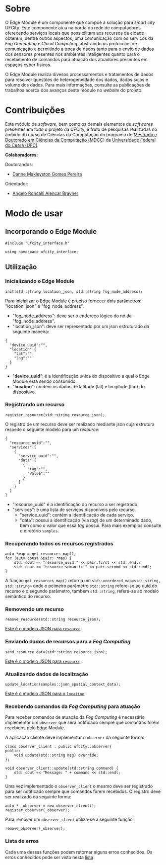 # Sobre
O Edge Module é um componente que compõe a solução para _smart city_ UFCity. 
Este componente atua na borda da rede de computadores oferecendo serviços locais 
que possibilitam aos recursos da cidade obterem, dentre outros aspectos, uma 
comunicação com os serviços da _Fog Computing_ e _Cloud Computing_, abstraindo 
os protocolos de comunicação e permitindo a troca de dados tanto para o envio de dados 
dos sensores presentes nos ambientes inteligentes quanto para o recebimento de 
comandos para atuação dos atuadores presentes em espaços cyber físicos. 

O Edge Module realiza divesos processamentos e tratamentos de dados para resolver 
questões de heterogeneidade dos dados, dados sujos e volume dos dados. Para mais 
informações, consulte as publicações de trabalhos acerca dos avanços deste módulo no 
_website_ do projeto.

# Contribuições
Este módulo de _software_, bem como os demais elementos de _softwares_ presentes 
em todo o projeto da UFCity, é fruto de pesquisas realizadas no âmbido do curso de Ciências da 
Computação do programa de [Mestrado e Doutorado em Ciências da Computação (MDCC)](http://www.mdcc.ufc.br/) 
da [Universidade Federal do Ceará (UFC)](https://www.ufc.br/).

**Colaboradores**: 

Doutorandos: 
* [Danne Makleyston Gomes Pereira](http://lattes.cnpq.br/2002489019346835)

Orientador:
* [Angelo Roncalli Alencar Brayner](http://lattes.cnpq.br/3895469714548887)

# Modo de usar
## Incorporando o Edge Module
```
#include "ufcity_interface.h"

using namespace ufcity_interface;
```

## Utilização 
### Inicializando o Edge Module
```
init(std::string location_json, std::string fog_node_address);
```
Para inicializar o Edge Module é preciso fornecer dois parâmetros: "location_json" e "fog_node_address".
* "fog_node_address": deve ser o endereço lógico do nó da "fog_node_address".
* "location_json": deve ser representado por um json estruturado da seguinte maneira:<a id="anchor_location_json"></a>
```
{
  "device_uuid":"",
  "location":{
    "lat":"",
    "lng":""
  }
}
```
* "**device_uuid**": é a identificação única do dispositivo a qual o Edge Module está sendo consumido.
* "**location**": contém os dados de latitude (lat) e longitude (lng) do dispositivo. 

### Registrando um recurso
```
register_resource(std::string resource_json);
```
O registro de um recurso deve ser realizado mediante json cuja estrutura respeite o
seguinte modelo para um _resource_:<a id="anchor_resource_json"></a> 
``` 
{
  "resource_uuid":"",
  "services":[
    {
      "service_uuid":"",
      "data":[
        {
          "tag":"",
          "value":""
        }
      ]
    }
  ]
}
```
* "resource_uuid" é a identificação do recurso a ser registrado.
* "services": é uma lista de serviços disponíveis pelo recurso.
  * "service_uuid": contém a identificação de cada serviço.
  * "data": possui a identificação (via _tag_) de um determinado dado, bem como o valor que essa _tag_ possui. 
Para mais exemplos consulte o diretório ```samples```.

### Recuperando todos os recursos registrados
```
auto *map = get_resources_map();
for (auto const &pair: *map) {
    std::cout << "resource_uuid:" << pair.first << std::endl;
    std::cout << "resource semantic:" << pair.second << std::endl;
}
```
A função ```get_resources_map()``` retorna um ```std::unordered_map<std::string, std::string>``` onde o 
peimeiro parâmetro ```std::string``` refere-se ao uuid do recurso e o segundo parâmetro, 
também ```std::string```, refere-se ao modelo semântico do recurso.

### Removendo um recurso
```
remove_resource(std::string resource_json);
```
[Este é o modelo JSON para ```resource```](#anchor_resource_json).
### Enviando dados de recursos para a _Fog Computing_
```
send_resource_data(std::string resource_json);
```
[Este é o modelo JSON para ```resource```](#anchor_resource_json).

### Atualizando dados de localização
```
update_location(samples::json_spatial_context_data);
```
[Este é o modelo JSON para o ```location```](#anchor_location_json).

### Recebendo comandos da _Fog Computing_ para atuação
Para receber comandos de atuação da _Fog Computing_ é necessário implementar 
um ```observer``` que será notificado sempre que comandos forem recebidos pelo
Edge Module.

A aplicação cliente deve implementar o ```observer``` da seguinte forma:
```
class observer_client : public ufcity::observer{
public:
    void update(std::string msg) override;
};

void observer_client::update(std::string command) {
    std::cout << "Message: " + command << std::endl;
}
```
Uma vez implementado o ```observer_client``` o mesmo deve ser registrado para 
ser notificado sempre que comandos forem recebidos. O registro deve ser realizado 
da seguinte forma:
```
auto * _observer = new observer_client();
register_observer(_observer);
```
Para remover um ```observer_client``` utiliza-se a seguinte função:
```
remove_observer(_observer);
```

### Lista de erros
Cada uma dessas funções podem retornar alguns erros conhecidos. 
Os erros conhecidos pode ser visto nesta [lista](error/error_list.h).
